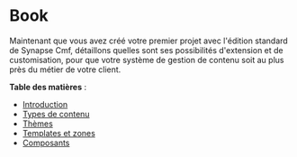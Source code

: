 # Book

Maintenant que vous avez créé votre premier projet avec l'édition standard de Synapse Cmf, détaillons quelles sont ses possibilités d'extension et de customisation, pour que votre système de gestion de contenu soit au plus près du métier de votre client.

**Table des matières** :

  - [Introduction](1_decorator/README.md)
  - [Types de contenu](1_decorator/1_content_types.md)
  - [Thèmes](1_decorator/2_themes.md)
  - [Templates et zones](1_decorator/3_templates_zones.md)
  - [Composants](1_decorator/1_components.md)

